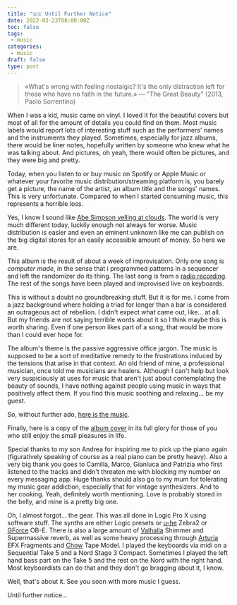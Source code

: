 ```yaml
---
title: "🇺🇸 Until Further Notice"
date: 2022-03-23T08:00:00Z
toc: false
tags:
 - music
categories:
 - music
draft: false
type: post
---
```


> «What's wrong with feeling nostalgic? It's the only distraction left for
> those who have no faith in the future.» — "The Great Beauty" (2013, Paolo
> Sorrentino)

When I was a kid, music came on vinyl. I loved it for the beautiful covers but
most of all for the amount of details you could find on them. Most music labels
would report lots of interesting stuff such as the performers' names and the
instruments they played. Sometimes, especially for jazz albums, there would be
liner notes, hopefully written by someone who knew what he was talking about.
And pictures, oh yeah, there would often be pictures, and they were big and
pretty.

Today, when you listen to or buy music on Spotify or Apple Music or whatever
your favorite music distribution/streaming platform is, you barely get a
picture, the name of the artist, an album title and the songs' names. This is
very unfortunate. Compared to when I started consuming music, this represents a
horrible loss. 

Yes, I know I sound like [Abe Simpson yelling at
clouds](https://knowyourmeme.com/memes/old-man-yells-at-cloud). The world is
very much different today, luckily enough not always for worse. Music
distribution is easier and even an eminent unknown like me can publish on the
big digital stores for an easily accessible amount of money. So here we are.

This album is the result of about a week of improvisation. Only one song is
_computer made_, in the sense that i programmed patterns in a sequencer and
left the randomizer do its thing. The last song is from a [radio
recording](https://shortwavearchive.com/archive/radio-ukraine-international-march-3-2022).
The rest of the songs have been played and improvised live on keyboards. 

This is without a doubt no groundbreaking stuff. But it is for me. I come from
a jazz background where holding a triad for longer than a bar is considered an
outrageous act of rebellion. I didn't expect what came out, like... at all. But
my friends are not saying terrible words about it so I think maybe this is
worth sharing. Even if one person likes part of a song, that would be more than
I could ever hope for.

The album's theme is the passive aggressive office jargon. The music is
supposed to be a sort of meditative remedy to the frustrations induced by the
tensions that arise in that context. An old friend of mine, a professional
musician, once told me musicians are healers. Although I can't help but look
very suspiciously at uses for music that aren't just about contemplating the
beauty of sounds, I have nothing against people using music in ways that
positively affect them. If you find this music soothing and relaxing... be my
guest.

So, without further ado, [here is the
music](https://distrokid.com/hyperfollow/mirkocaserta/until-further-notice). 

Finally, here is a copy of the [album
cover](/images/posts/until-further-notice-album-cover.png) in its full glory
for those of you who still enjoy the small pleasures in life.

Special thanks to my son Andrea for inspiring me to pick up the piano again
(figuratively speaking of course as a real piano can be pretty heavy). Also a
very big thank you goes to Camilla, Marco, Gianluca and Patrizia who first
listened to the tracks and didn't threaten me with blocking my number on every
messaging app. Huge thanks should also go to my mum for tolerating my music
gear addiction, especially that for vintage synthesizers. And to her cooking.
Yeah, definitely worth mentioning. Love is probably stored in the belly, and
mine is a pretty big one.

Oh, I almost forgot... the gear. This was all done in Logic Pro X using
software stuff. The synths are either Logic presets or
[u-he](https://u-he.com/) Zebra2 or [GForce](https://www.gforcesoftware.com/)
OB-E. There is also a large amount of [Valhalla](https://valhalladsp.com/)
Shimmer and Supermassive reverb, as well as some heavy processing through
[Arturia](https://www.arturia.com/) EFX Fragments and
[Chow](https://chowdsp.com/) Tape Model. I played the keyboards via midi on a
Sequential Take 5 and a Nord Stage 3 Compact. Sometimes I played the left hand
bass part on the Take 5 and the rest on the Nord with the right hand. Most
keyboardists can do that and they don't go bragging about it, I know.

Well, that's about it. See you soon with more music I guess.

Until further notice...
